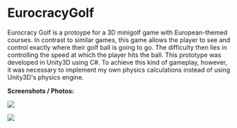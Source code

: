 EurocracyGolf
============

Eurocracy Golf is a protoype for a 3D minigolf game with European-themed courses. In contrast to similar games, this game allows the player to see and control exactly where their golf ball is going to go. The difficulty then lies in controlling the speed at which the player hits the ball. This prototype was developed in Unity3D using C#. To achieve this kind of gameplay, however, it was necessary to implement my own physics calculations instead of using Unity3D's physics engine.

__Screenshots / Photos:__

![](http://www.fabian-gaertner.de/images/screen_euro1.jpg)

![](http://www.fabian-gaertner.de/images/screen_euro2.jpg)

